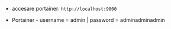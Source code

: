 - accesare portainer: ``http://localhost:9000``

- Portainer - username = admin | password = adminadminadmin